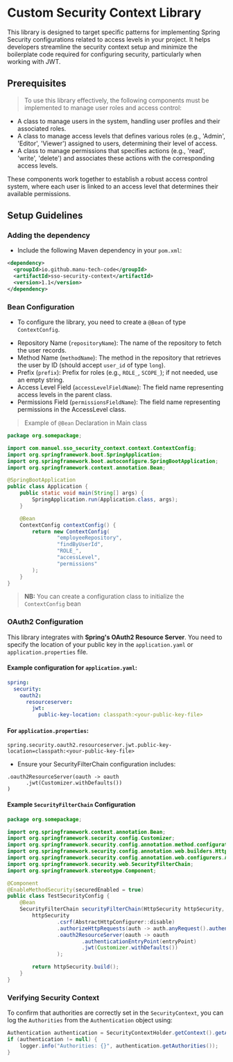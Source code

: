 # Custom Security Context Library
This library is designed
to target specific patterns for implementing Spring Security configurations related to access levels in your project.
It helps developers streamline the security context setup
and minimize the boilerplate code required for configuring security,
particularly when working with JWT.

## Prerequisites
> To use this library effectively, the following components must be implemented to manage user roles and access control:

- A class to manage users in the system, handling user profiles and their associated roles.
- A class to manage access levels that defines various roles (e.g., 'Admin', 'Editor', 'Viewer') assigned to users, determining their level of access.
- A class to manage permissions that specifies actions (e.g., 'read', 'write', 'delete') and associates these actions with the corresponding access levels.

These components work together to establish a robust access control system, where each user is linked to an access level that determines their available permissions.

## Setup Guidelines
### Adding the dependency

- Include the following Maven dependency in your `pom.xml`:
```xml
<dependency>
  <groupId>io.github.manu-tech-code</groupId>
  <artifactId>sso-security-context</artifactId>
  <version>1.1</version>
</dependency>
```

### Bean Configuration

- To configure the library, you need to create a `@Bean` of type `ContextConfig`.

* Repository Name (`repositoryName`): The name of the repository to fetch the user records.
* Method Name (`methodName`): The method in the repository that retrieves the user by ID (should accept `user_id` of type `long`).
* Prefix (`prefix`): Prefix for roles (e.g., `ROLE_`, `SCOPE_`); if not needed, use an empty string.
* Access Level Field (`accessLevelFieldName`): The field name representing access levels in the parent class.
* Permissions Field (`permissionsFieldName`): The field name representing permissions in the AccessLevel class.

> Example of `@Bean` Declaration in Main class

```java
package org.somepackage;

import com.manuel.sso_security_context.context.ContextConfig;
import org.springframework.boot.SpringApplication;
import org.springframework.boot.autoconfigure.SpringBootApplication;
import org.springframework.context.annotation.Bean;

@SpringBootApplication
public class Application {
    public static void main(String[] args) {
        SpringApplication.run(Application.class, args);
    }

    @Bean
    ContextConfig contextConfig() {
        return new ContextConfig(
                "employeeRepository",
                "findByUserId",
                "ROLE_",
                "accessLevel",
                "permissions"
        );
    }
}
```

> **NB:** You can create a configuration class to initialize the `ContextConfig` bean

### OAuth2 Configuration

This library integrates with **Spring's OAuth2 Resource Server**.
You need to specify the location of your public key in the `application.yaml` or `application.properties` file.

#### Example configuration for `application.yaml`:
```yaml
spring:
  security:
    oauth2:
      resourceserver:
        jwt:
          public-key-location: classpath:<your-public-key-file>
```
#### For `application.properties`:
```
spring.security.oauth2.resourceserver.jwt.public-key-location=classpath:<your-public-key-file>
```

- Ensure your SecurityFilterChain configuration includes:
```
.oauth2ResourceServer(oauth -> oauth
      .jwt(Customizer.withDefaults())
)
```

#### Example `SecurityFilterChain` Configuration
```java
package org.somepackage;

import org.springframework.context.annotation.Bean;
import org.springframework.security.config.Customizer;
import org.springframework.security.config.annotation.method.configuration.EnableMethodSecurity;
import org.springframework.security.config.annotation.web.builders.HttpSecurity;
import org.springframework.security.config.annotation.web.configurers.AbstractHttpConfigurer;
import org.springframework.security.web.SecurityFilterChain;
import org.springframework.stereotype.Component;

@Component
@EnableMethodSecurity(securedEnabled = true)
public class TestSecurityConfig {
    @Bean
    SecurityFilterChain securityFilterChain(HttpSecurity httpSecurity, TestAuthenticationEntryPoint entryPoint) throws Exception {
        httpSecurity
                .csrf(AbstractHttpConfigurer::disable)
                .authorizeHttpRequests(auth -> auth.anyRequest().authenticated())
                .oauth2ResourceServer(oauth -> oauth
                        .authenticationEntryPoint(entryPoint)
                        .jwt(Customizer.withDefaults())
                );

        return httpSecurity.build();
    }
}
```
### Verifying Security Context

To confirm that authorities are correctly set in the `SecurityContext`, you can log the `Authorities` from the `Authentication` object using:
```java
Authentication authentication = SecurityContextHolder.getContext().getAuthentication();
if (authentication != null) {
    logger.info("Authorities: {}", authentication.getAuthorities());
}
```
